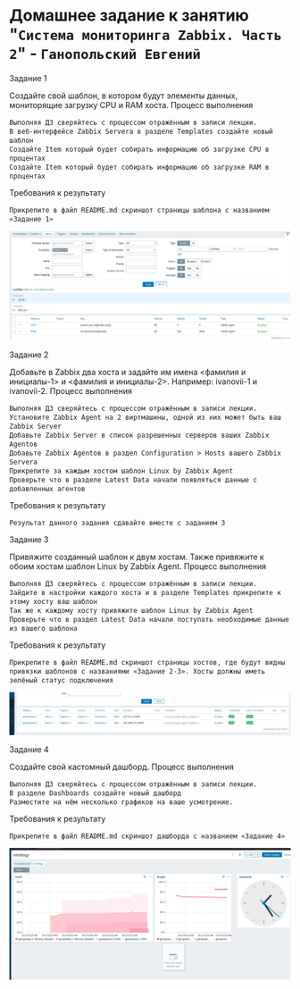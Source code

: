 # Домашнее задание к занятию "`Система мониторинга Zabbix. Часть 2`" - `Ганопольский Евгений`




Задание 1

Создайте свой шаблон, в котором будут элементы данных, мониторящие загрузку CPU и RAM хоста.
Процесс выполнения

    Выполняя ДЗ сверяйтесь с процессом отражённым в записи лекции.
    В веб-интерфейсе Zabbix Servera в разделе Templates создайте новый шаблон
    Создайте Item который будет собирать информацию об загрузке CPU в процентах
    Создайте Item который будет собирать информацию об загрузке RAM в процентах

Требования к результату

    Прикрепите в файл README.md скриншот страницы шаблона с названием «Задание 1»


![Задание 1](https://github.com/Tolstevich/ganopolskiy_netology/blob/master/hw-03(monitoring)/img/1.png)


Задание 2

Добавьте в Zabbix два хоста и задайте им имена <фамилия и инициалы-1> и <фамилия и инициалы-2>. Например: ivanovii-1 и ivanovii-2.
Процесс выполнения

    Выполняя ДЗ сверяйтесь с процессом отражённым в записи лекции.
    Установите Zabbix Agent на 2 виртмашины, одной из них может быть ваш Zabbix Server
    Добавьте Zabbix Server в список разрешенных серверов ваших Zabbix Agentов
    Добавьте Zabbix Agentов в раздел Configuration > Hosts вашего Zabbix Servera
    Прикрепите за каждым хостом шаблон Linux by Zabbix Agent
    Проверьте что в разделе Latest Data начали появляться данные с добавленных агентов

Требования к результату

    Результат данного задания сдавайте вместе с заданием 3



Задание 3

Привяжите созданный шаблон к двум хостам. Также привяжите к обоим хостам шаблон Linux by Zabbix Agent.
Процесс выполнения

    Выполняя ДЗ сверяйтесь с процессом отражённым в записи лекции.
    Зайдите в настройки каждого хоста и в разделе Templates прикрепите к этому хосту ваш шаблон
    Так же к каждому хосту привяжите шаблон Linux by Zabbix Agent
    Проверьте что в раздел Latest Data начали поступать необходимые данные из вашего шаблона

Требования к результату

    Прикрепите в файл README.md скриншот страницы хостов, где будут видны привязки шаблонов с названиями «Задание 2-3». Хосты должны иметь зелёный статус подключения


   

![Задание 3](https://github.com/Tolstevich/ganopolskiy_netology/blob/master/hw-03(monitoring)/img/2-3.png)



Задание 4

Создайте свой кастомный дашборд.
Процесс выполнения

    Выполняя ДЗ сверяйтесь с процессом отражённым в записи лекции.
    В разделе Dashboards создайте новый дашборд
    Разместите на нём несколько графиков на ваше усмотрение.

Требования к результату

    Прикрепите в файл README.md скриншот дашборда с названием «Задание 4»


![Задание 4](https://github.com/Tolstevich/ganopolskiy_netology/blob/master/hw-03(monitoring)/img/4.png)